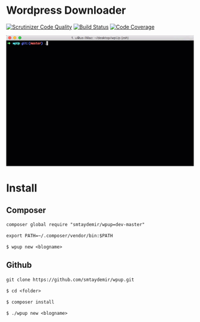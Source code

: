 # Wordpress Downloader

[![Scrutinizer Code Quality](https://scrutinizer-ci.com/g/smtaydemir/wpup/badges/quality-score.png?b=master)](https://scrutinizer-ci.com/g/smtaydemir/wpup/?branch=master) [![Build Status](https://scrutinizer-ci.com/g/smtaydemir/wpup/badges/build.png?b=master)](https://scrutinizer-ci.com/g/smtaydemir/wpup/build-status/master) [![Code Coverage](https://scrutinizer-ci.com/g/smtaydemir/wpup/badges/coverage.png?b=master)](https://scrutinizer-ci.com/g/smtaydemir/wpup/?branch=master)

![cat](https://github.com/smtaydemir/wpup/blob/master/intro.gif?raw=true)

# Install 

## Composer

```
composer global require "smtaydemir/wpup=dev-master"
```

```
export PATH=~/.composer/vendor/bin:$PATH
```

```
$ wpup new <blogname>
```

## Github

```
git clone https://github.com/smtaydemir/wpup.git
```

```
$ cd <folder>
```

```
$ composer install
```

```
$ ./wpup new <blogname>
```
